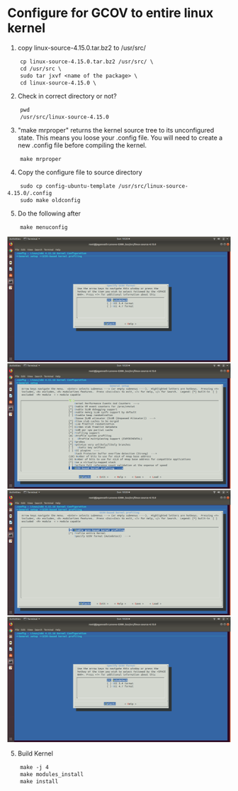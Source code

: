 # Configure for GCOV to entire linux kernel

1. copy linux-source-4.15.0.tar.bz2 to /usr/src/
```
    cp linux-source-4.15.0.tar.bz2 /usr/src/ \
    cd /usr/src \
    sudo tar jxvf <name of the package> \
    cd linux-source-4.15.0 \
```

2. Check in correct directory or not?
```
    pwd
    /usr/src/linux-source-4.15.0
```

3. "make mrproper" returns the kernel source tree to its unconfigured state. This means you loose your .config file. You will need to create a new .config file before compiling the kernel.
```
    make mrproper
```

4. Copy the configure file to source directory
```
    sudo cp config-ubuntu-template /usr/src/linux-source-4.15.0/.config
    sudo make oldconfig
```
5. Do the following after
```
    make menuconfig
```
![General_Setup](Autodetect.png)
![GCOV_Enable](GCOV-based_kernel_profiling.png)
![Enable_gcov-based_kernel_profiling](Enable_gcov-based_kernel_profiling.png)
![Autodetect](Autodetect.png)

5. Build Kernel
```
    make -j 4
    make modules_install 
    make install 
```